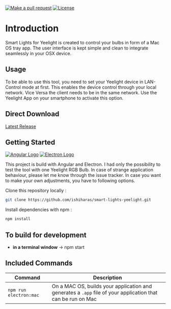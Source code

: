 [![Make a pull request][prs-badge]][prs]
[![License](http://img.shields.io/badge/Licence-GNU-brightgreen.svg)](LICENSE.md)

# Introduction

Smart Lights for Yeelight is created to control your bulbs in form of a Mac OS tray app.
The user interface is kept simple and clean to integrate seamlessly in your OSX device.  

## Usage

To be able to use this tool, you need to set your Yeelight device in LAN-Control mode at first. 
This enables the device control through your local network. Vice Versa the client needs to be in
the same network. Use the Yeelight App on your smartphone to activate this option. 

## Direct Download
<summary><a href="https://github.com/ishiharas/Smart-Lights-Yeelight/releases/latest">Latest Release</a></summary>

## Getting Started

[![Angular Logo](https://www.vectorlogo.zone/logos/angular/angular-icon.svg)](https://angular.io/) [![Electron Logo](https://www.vectorlogo.zone/logos/electronjs/electronjs-icon.svg)](https://electronjs.org/)

This project is build with Angular and Electron.
I had only the possibility to test the tool with one 
Yeelight RGB Bulb. In case of strange application behaviour, 
please let me know through the issue tracker. In case you want to make your own adjustments, you have to following options.

Clone this repository locally :

``` bash
git clone https://github.com/ishiharas/smart-lights-yeelight.git
```

Install dependencies with npm :

``` bash
npm install
```

## To build for development

- **in a terminal window** -> npm start


## Included Commands

|Command|Description|
|--|--|
|`npm run electron:mac`|  On a MAC OS, builds your application and generates a `.app` file of your application that can be run on Mac |

[license-badge]: https://img.shields.io/badge/license-Apache2-blue.svg?style=flat
[license]: https://github.com/ishiharas/smart-lights-yeelight/blob/master/LICENSE.md
[prs-badge]: https://img.shields.io/badge/PRs-welcome-brightgreen.svg?style=flat-square
[prs]: http://makeapullrequest.com